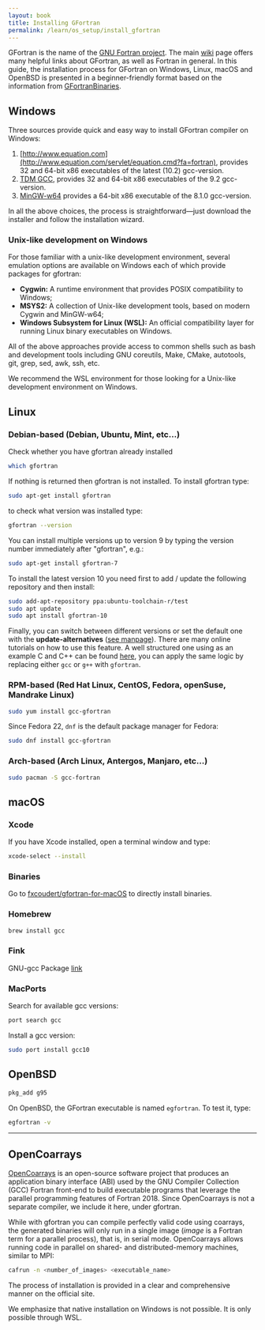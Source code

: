 ```yaml
---
layout: book
title: Installing GFortran
permalink: /learn/os_setup/install_gfortran
---
```


GFortran is the name of the [GNU Fortran project](https://gcc.gnu.org/fortran/). The main [wiki](https://gcc.gnu.org/wiki/GFortran) page offers many helpful links about GFortran, as well as Fortran in general. In this guide, the installation process for GFortran on Windows, Linux, macOS and OpenBSD is presented in a beginner-friendly format based on the information from [GFortranBinaries](https://gcc.gnu.org/wiki/GFortranBinaries).

## Windows


Three sources provide quick and easy way to install GFortran compiler on Windows:
1. [http://www.equation.com](http://www.equation.com/servlet/equation.cmd?fa=fortran), provides 32 and 64-bit x86
 executables of the latest (10.2) gcc-version.
2. [TDM GCC](https://jmeubank.github.io/tdm-gcc/articles/2020-03/9.2.0-release), provides 32 and 64-bit x86 executables of the 9.2 gcc-version.
3. [MinGW-w64](http://mingw-w64.org/doku.php/download/mingw-builds) provides a 64-bit x86 executable of the 8.1.0 gcc-version.

In all the above choices, the process is straightforward—just download the installer and follow the installation wizard.

### Unix-like development on Windows
For those familiar with a unix-like development environment, several emulation options are available on Windows each of which provide packages for gfortran:

* __Cygwin:__ A runtime environment that provides POSIX compatibility to Windows;
* __MSYS2:__ A collection of Unix-like development tools, based on modern Cygwin and MinGW-w64;
* __Windows Subsystem for Linux (WSL):__ An official compatibility layer for running Linux binary executables on Windows.

All of the above approaches provide access to common shells such as bash and development tools including GNU coreutils, Make, CMake, autotools, git, grep, sed, awk, ssh, etc.

We recommend the WSL environment for those looking for a Unix-like development environment on Windows.

## Linux


### Debian-based (Debian, Ubuntu, Mint, etc...)
Check whether you have gfortran already installed
```bash
which gfortran
```
If nothing is returned then gfortran is not installed.
To install gfortran type:
```bash
sudo apt-get install gfortran
```
to check what version was installed type:
```bash
gfortran --version
```
You can install multiple versions up to version 9 by typing the version number immediately after "gfortran", e.g.:
```bash
sudo apt-get install gfortran-7 
```
To install the latest version 10 you need first to add / update the following repository and then install: 
```bash
sudo add-apt-repository ppa:ubuntu-toolchain-r/test
sudo apt update
sudo apt install gfortran-10
```
Finally, you can switch between different versions or set the default one with the **update-alternatives** ([see manpage](https://manpages.ubuntu.com/manpages/trusty/man8/update-alternatives.8.html#:~:text=update%2Dalternatives%20creates%2C%20removes%2C,system%20at%20the%20same%20time.)). There are many online tutorials on how to use this feature. A well structured one using as an example C and C++ can be found [here](https://linuxconfig.org/how-to-switch-between-multiple-gcc-and-g-compiler-versions-on-ubuntu-20-04-lts-focal-fossa), you can apply the same logic by replacing either `gcc` or `g++` with `gfortran`.

### RPM-based (Red Hat Linux, CentOS, Fedora, openSuse, Mandrake Linux)
```bash
sudo yum install gcc-gfortran
```

Since Fedora 22, `dnf` is the default package manager for Fedora:
```bash
sudo dnf install gcc-gfortran
```

### Arch-based (Arch Linux, Antergos, Manjaro, etc...)
```bash
sudo pacman -S gcc-fortran
```

## macOS
### Xcode
If you have Xcode installed, open a terminal window and type:
```bash
xcode-select --install
```
### Binaries
Go to [fxcoudert/gfortran-for-macOS](https://github.com/fxcoudert/gfortran-for-macOS/releases) to directly install binaries.
### Homebrew
```bash
brew install gcc
```
### Fink
GNU-gcc Package [link](https://pdb.finkproject.org/pdb/browse.php?summary=GNU+Compiler+Collection+Version)
### MacPorts
Search for available gcc versions:
```bash
port search gcc
```
Install a gcc version:
```bash
sudo port install gcc10
```

## OpenBSD
```bash
pkg_add g95
```

On OpenBSD, the GFortran executable is named `egfortran`. To test it, type:
```bash
egfortran -v
```

---
## OpenCoarrays

[OpenCoarrays](http://www.opencoarrays.org/) is an open-source software project that produces an application binary interface (ABI) used by the GNU Compiler Collection (GCC) Fortran front-end to build executable programs that leverage the parallel programming features of Fortran 2018. Since OpenCoarrays is not a separate compiler, we include it here, under gfortran.

While with gfortran you can compile perfectly valid code using coarrays, the generated binaries will only run in a single image (_image_ is a Fortran term for a parallel process), that is, in serial mode. OpenCoarrays allows running code in parallel on shared- and distributed-memory machines, similar to MPI:
```bash
cafrun -n <number_of_images> <executable_name>
```

The process of installation is provided in a clear and comprehensive manner on the official site. 

We emphasize that native installation on Windows is not possible. It is only possible through WSL.
